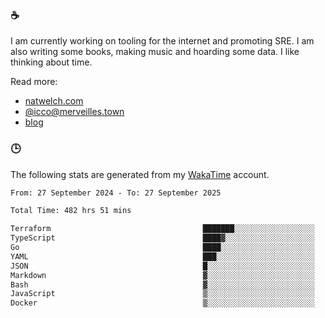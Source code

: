 ### ☕

I am currently working on tooling for the internet and promoting SRE. I am also writing some books, making music and hoarding some data. I like thinking about time.

Read more:

 - [natwelch.com](https://natwelch.com)
 - [@icco@merveilles.town](https://merveilles.town/@icco)
 - [blog](https://writing.natwelch.com)

### 🕒

The following stats are generated from my [WakaTime](https://wakatime.com/@icco) account.

<!--START_SECTION:waka-->

```txt
From: 27 September 2024 - To: 27 September 2025

Total Time: 482 hrs 51 mins

Terraform                                  ███████░░░░░░░░░░░░░░░░░░   27.91 %
TypeScript                                 ████▓░░░░░░░░░░░░░░░░░░░░   18.71 %
Go                                         ████░░░░░░░░░░░░░░░░░░░░░   16.52 %
YAML                                       ███░░░░░░░░░░░░░░░░░░░░░░   11.43 %
JSON                                       █░░░░░░░░░░░░░░░░░░░░░░░░   03.83 %
Markdown                                   ▓░░░░░░░░░░░░░░░░░░░░░░░░   03.00 %
Bash                                       ▓░░░░░░░░░░░░░░░░░░░░░░░░   02.90 %
JavaScript                                 ▒░░░░░░░░░░░░░░░░░░░░░░░░   01.99 %
Docker                                     ▒░░░░░░░░░░░░░░░░░░░░░░░░   01.67 %
```

<!--END_SECTION:waka-->
